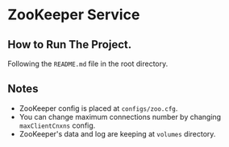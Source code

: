 # ZooKeeper Service

## How to Run The Project.

Following the `README.md` file in the root directory.

## Notes

- ZooKeeper config is placed at `configs/zoo.cfg`.
- You can change maximum connections number by changing `maxClientCnxns` config.
- ZooKeeper's data and log are keeping at `volumes` directory.
